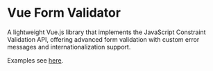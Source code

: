 # Vue Form Validator

A lightweight Vue.js library that implements the JavaScript Constraint Validation API,
offering advanced form validation with custom error messages and internationalization support.

Examples see [here](https://zemkogabor.github.io/vue-form-validator/dev/App.vue).



